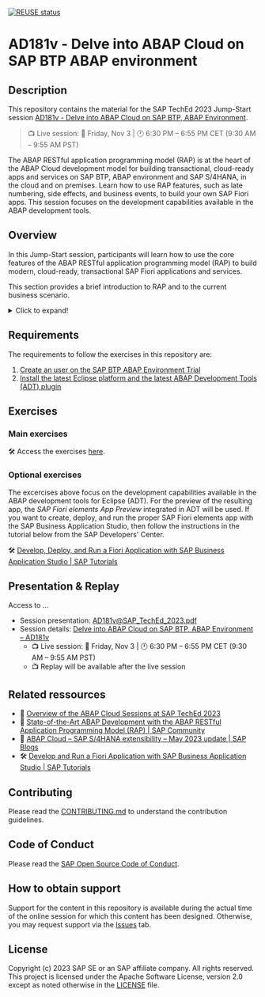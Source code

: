 [![REUSE status](https://api.reuse.software/badge/github.com/SAP-samples/teched2023-AD181v)](https://api.reuse.software/info/github.com/SAP-samples/teched2023-AD181v)

# AD181v - Delve into ABAP Cloud on SAP BTP ABAP environment

## Description

This repository contains the material for the SAP TechEd 2023 Jump-Start session [AD181v - Delve into ABAP Cloud on SAP BTP, ABAP Environment](https://go3.events.sap.com/sapteched/virtual/2023/reg/flow/sap/sapteched23/catalog/page/catalog/session/1693019545062001fMQZ).  

  > 📺 Live session: 📅 Friday, Nov 3 | 🕐 6:30 PM – 6:55 PM CET (9:30 AM – 9:55 AM PST)

The ABAP RESTful application programming model (RAP) is at the heart of the ABAP Cloud development model for building transactional, cloud-ready apps and services on SAP BTP, ABAP environment and SAP S/4HANA, in the cloud and on premises. Learn how to use RAP features, such as late numbering, side effects, and business events, to build your own SAP Fiori apps. This session focuses on the development capabilities available in the ABAP development tools. 

## Overview

In this Jump-Start session, participants will learn how to use the core features of the ABAP RESTful application programming model (RAP) to build modern, cloud-ready, transactional SAP Fiori applications and services.

This section provides a brief introduction to RAP and to the current business scenario.

<details>
  <summary>Click to expand!</summary>

### Business Scenario

> In this hands-on session we will guide you through the development of the OData service of a SAP Fiori elements based _Travel Processing App_ with RAP, using the _managed_ business object (BO) runtime implementation with semantic key and late numbering. We will give you more details on the scenario in the different exercises.
>   
> The OData service you are going to implement is based on the _ABAP Flight Reference Scenario_. To set the business context, the scenario is the following: The department responsible for managing worldwide Travels for multiple Agencies is requesting you to build a new Fiori app with draft capabilities for processing (i.e. creating, updating and deleting) Travels. 
  
<details>
  <summary>Click to expand!</summary>
   
The resulting _Travel_ app is a SAP Fiori elements-based List Report app with search, filter, and draft capabilities for processing travel bookings. A navigation to an Object Page for displaying the details of each _travel_ entry in the list report is offered. The application will look like this: 

that will look like this:

**List Report**:
<img src="exercises/images/ad181v_travelapp01.png" alt="RAP110 Travel App - List Report" width="100%">
  
**Object Page**: 
<img src="exercises/images/ad181v_travelapp02.png" alt="RAP110 Travel App - Object Page" width="100%">

Below is the simplified _Flight_ data model underlying the app.

<img src="exercises/images/ad181v_datamodel.png" alt="RAP110 Data Model" width="80%">

</details>

### About the ABAP RESTful Application Programming Model (RAP)
   
> **ABAP Cloud** is the development model for building cloud-ready business apps, services and extensions on SAP BTP and all SAP S/4HANA editions, i.e. public or private cloud, and even on-premise.
>
> The **ABAP RESTful Application Programming Model (RAP)** is the centerpiece of _ABAP Cloud development model_ for building transactional, cloud-ready SAP Fiori apps and Web APIs. RAP offers a set of concepts, tools, languages, and powerful frameworks provided on the ABAP platform. It supports the efficient development of innovative and cloud-ready enterprise applications, as well as the extension of SAP standard applications in an upgrade-stable way in the cloud and on-premise.

<details>
<summary>Click to expand!</summary>

RAP is an enabler for improving the user experience and innovating business processes in ABAP-based SAP solutions by leveraging SAP Fiori, SAP HANA, and the cloud. 
It is a long-term strategic solution for ABAP development on SAP’s flagship product SAP S/4HANA, in the cloud and on-premise (as of release 1909), as well as on the SAP BTP ABAP Environment.

The illustration below shows the high-level end-to-end development stack when working with RAP.  

<img src="exercises/images/rap_bigpicture.png" alt="RAP Big Picture" width="80%">

</details>

</details>

## Requirements

The requirements to follow the exercises in this repository are:
1. [Create an user on the SAP BTP ABAP Environment Trial](https://developers.sap.com/tutorials/abap-environment-trial-onboarding.html)
2. [Install the latest Eclipse platform and the latest ABAP Development Tools (ADT) plugin](https://developers.sap.com/tutorials/abap-install-adt.html)


## Exercises

### Main exercises
🛠 Access the exercises [here](https://github.tools.sap/D040081/rap_workshops/blob/master/rap1xx/rap110/README.md#-exercises).

### Optional exercises

The excercises above focus on the development capabilities available in the ABAP development tools for Eclipse (ADT). For the preview of the resulting app, the _SAP Fiori elements App Preview_ integrated in ADT will be used. If you want to create, deploy, and run the proper SAP Fiori elements app with the SAP Business Application Studio, then follow the instructions in the tutorial below from the SAP Developers' Center.

🛠 [Develop, Deploy, and Run a Fiori Application with SAP Business Application Studio | SAP Tutorials](https://developers.sap.com/tutorials/abap-environment-deploy-cf-production.html)


## Presentation & Replay

Access to ...
- Session presentation: [AD181v@SAP_TechEd_2023.pdf](/exercises/images/AD181v@SAP_TechEd_2023.pdf)
- Session details: [Delve into ABAP Cloud on SAP BTP, ABAP Environment – AD181v](https://go3.events.sap.com/sapteched/virtual/2023/reg/flow/sap/sapteched23/catalog/page/catalog/session/1693019545062001fMQZ)
  - 📺 Live session: 📅 Friday, Nov 3 | 🕐 6:30 PM – 6:55 PM CET (9:30 AM – 9:55 AM PST)
  - 📺 Replay will be available after the live session 

## Related ressources
 - 📍 [Overview of the ABAP Cloud Sessions at SAP TechEd 2023](https://blogs.sap.com/2023/10/02/abap-cloud-at-sap-teched-in-2023/)
 - 📃 [State-of-the-Art ABAP Development with the ABAP RESTful Application Programming Model (RAP) | SAP Community](https://community.sap.com/topics/abap/rap)
 - 📄 [ABAP Cloud – SAP S/4HANA extensibility – May 2023 update | SAP Blogs](https://blogs.sap.com/2023/05/26/abap-cloud-sap-s-4hana-extensibility-may-2023-update/)
 - 🛠 [Develop and Run a Fiori Application with SAP Business Application Studio | SAP Tutorials](https://developers.sap.com/tutorials/abap-environment-deploy-cf-production.html)

## Contributing
Please read the [CONTRIBUTING.md](./CONTRIBUTING.md) to understand the contribution guidelines.

## Code of Conduct
Please read the [SAP Open Source Code of Conduct](https://github.com/SAP-samples/.github/blob/main/CODE_OF_CONDUCT.md).

## How to obtain support

Support for the content in this repository is available during the actual time of the online session for which this content has been designed. Otherwise, you may request support via the [Issues](../../issues) tab.

## License
Copyright (c) 2023 SAP SE or an SAP affiliate company. All rights reserved. This project is licensed under the Apache Software License, version 2.0 except as noted otherwise in the [LICENSE](LICENSES/Apache-2.0.txt) file.
